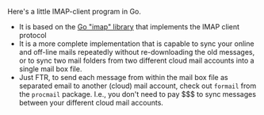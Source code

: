 Here's a little IMAP-client program in Go.

* It is based on the [Go "imap" library](https://github.com/suntong/go-imap) that implements the IMAP client protocol 
* It is a more complete implementation that is capable to sync your online and off-line mails repeatedly without re-downloading the old messages, or to sync two mail folders from two different cloud mail accounts into a single mail box file.
* Just FTR, to send each message from within the mail box file as separated email to another (cloud) mail account, check out `formail` from the `procmail` package. I.e., you don't need to pay $$$ to sync messages between your different cloud mail accounts.
